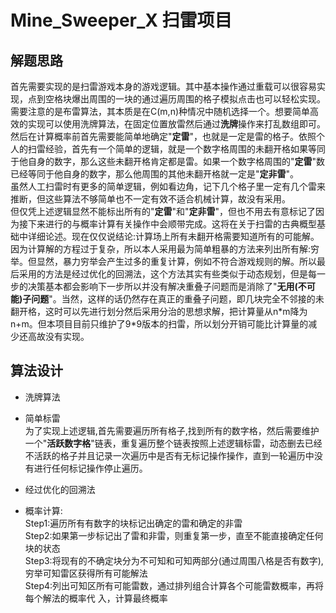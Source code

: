 # Mine_Sweeper_X 扫雷项目


## 解题思路
首先需要实现的是扫雷游戏本身的游戏逻辑。其中基本操作通过重载可以很容易实现，点到空格块爆出周围的一块的通过遍历周围的格子模拟点击也可以轻松实现。  
需要注意的是布雷算法，其本质是在C(m,n)种情况中随机选择一个。想要简单高效的实现可以使用洗牌算法，在固定位置放雷然后通过**洗牌**操作来打乱数组即可。  
然后在计算概率前首先需要能简单地确定"**定雷**"，也就是一定是雷的格子。依照个人的扫雷经验，首先有一个简单的逻辑，就是一个数字格周围的未翻开格如果等同于他自身的数字，那么这些未翻开格肯定都是雷。如果一个数字格周围的"**定雷**"数已经等同于他自身的数字，那么他周围的其他未翻开格就一定是"**定非雷**"。  
虽然人工扫雷时有更多的简单逻辑，例如看边角，记下几个格子里一定有几个雷来推断，但这些算法不够简单也不一定有效不适合机械计算，故没有采用。  
但仅凭上述逻辑显然不能标出所有的"**定雷**"和"**定非雷**"，但也不用去有意标记了因为接下来进行的与概率计算有关操作中会顺带完成。这将在关于扫雷的古典概型基础中详细论述。现在仅仅说结论:计算场上所有未翻开格需要知道所有的可能解。因为计算解的方程过于复杂，所以本人采用最为简单粗暴的方法来列出所有解:穷举。但显然，暴力穷举会产生过多的重复计算，例如不符合游戏规则的解。所以最后采用的方法是经过优化的回溯法，这个方法其实有些类似于动态规划，但是每一步的决策基本都会影响下一步所以并没有解决重叠子问题而是消除了"**无用(不可能)子问题**"。当然，这样的话仍然存在真正的重叠子问题，即几块完全不邻接的未翻开格，这时可以先进行划分然后采用分治的思想求解，把计算量从n*m降为n+m。但本项目目前只维护了9\*9版本的扫雷，所以划分开销可能比计算量的减少还高故没有实现。
## 算法设计  
* 洗牌算法  
* 简单标雷  
为了实现上述逻辑,首先需要遍历所有格子,找到所有的数字格，然后需要维护一个"**活跃数字格**"链表，重复遍历整个链表按照上述逻辑标雷，动态删去已经不活跃的格子并且记录一次遍历中是否有无标记操作操作，直到一轮遍历中没有进行任何标记操作停止遍历。
* 经过优化的回溯法

* 概率计算:  
Step1:遍历所有有数字的块标记出确定的雷和确定的非雷  
Step2:如果第一步标记出了雷和非雷，则重复第一步，直至不能直接确定任何块的状态  
Step3:将现有的不确定块分为不可知和可知两部分(通过周围八格是否有数字),穷举可知雷区获得所有可能解法  
Step4:列出可知区所有可能雷数，通过排列组合计算各个可能雷数概率，再将每个解法的概率代 入，计算最终概率
